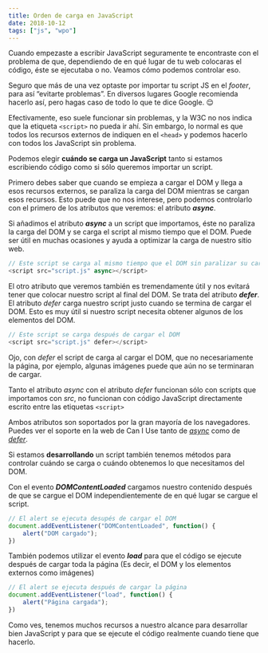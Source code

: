 ```yaml
---
title: Orden de carga en JavaScript
date: 2018-10-12
tags: ["js", "wpo"]
---
```


Cuando empezaste a escribir JavaScript seguramente te encontraste con el problema de que, dependiendo de en qué lugar de tu web colocaras el código, éste se ejecutaba o no. Veamos cómo podemos controlar eso.

Seguro que más de una vez optaste por importar tu script JS en el _footer_, para así “evitarte problemas”. En diversos lugares Google recomienda hacerlo así, pero hagas caso de todo lo que te dice Google. 😌

Efectivamente, eso suele funcionar sin problemas, y la W3C no nos indica que la etiqueta `<script>` no pueda ir ahí. Sin embargo, lo normal es que todos los recursos externos de indiquen en el `<head>` y podemos hacerlo con todos los JavaScript sin problema.

Podemos elegir **cuándo se carga un JavaScript** tanto si estamos escribiendo código como si sólo queremos importar un script.

Primero debes saber que cuando se empieza a cargar el DOM y llega a esos recursos externos, se paraliza la carga del DOM mientras se cargan esos recursos. Esto puede que no nos interese, pero podemos controlarlo con el primero de los atributos que veremos: el atributo _**async**_.

Si añadimos el atributo _**async**_ a un script que importamos, éste no paraliza la carga del DOM y se carga el script al mismo tiempo que el DOM. Puede ser útil en muchas ocasiones y ayuda a optimizar la carga de nuestro sitio web.

```js
// Este script se carga al mismo tiempo que el DOM sin paralizar su carga
<script src="script.js" async></script>
```

El otro atributo que veremos también es tremendamente útil y nos evitará tener que colocar nuestro script al final del DOM. Se trata del atributo _**defer**_. El atributo _defer_ carga nuestro script justo cuando se termina de cargar el DOM. Esto es muy útil si nuestro script necesita obtener algunos de los elementos del DOM.

```js
// Este script se carga después de cargar el DOM
<script src="script.js" defer></script>
```

Ojo, con _defer_ el script de carga al cargar el DOM, que no necesariamente la página, por ejemplo, algunas imágenes puede que aún no se terminaran de cargar.

Tanto el atributo _async_ con el atributo _defer_ funcionan sólo con scripts que importamos con _src_, no funcionan con código JavaScript directamente escrito entre las etiquetas `<script>`

Ambos atributos son soportados por la gran mayoría de los navegadores. Puedes ver el soporte en la web de Can I Use tanto de [_async_](https://caniuse.com/#search=async) como de [_defer_](https://caniuse.com/#search=defer).

Si estamos **desarrollando** un script también tenemos métodos para controlar cuándo se carga o cuándo obtenemos lo que necesitamos del DOM.

Con el evento _**DOMContentLoaded**_ cargamos nuestro contenido después de que se cargue el DOM independientemente de en qué lugar se cargue el script.

```js
// El alert se ejecuta desupés de cargar el DOM
document.addEventListener("DOMContentLoaded", function() {
    alert("DOM cargado");
})
```

También podemos utilizar el evento **_load_** para que el código se ejecute después de cargar toda la página (Es decir, el DOM y los elementos externos como imágenes)

```js
// El alert se ejecuta después de cargar la página
document.addEventListener("load", function() {
    alert("Página cargada");
})
```

Como ves, tenemos muchos recursos a nuestro alcance para desarrollar bien JavaScript y para que se ejecute el código realmente cuando tiene que hacerlo.

